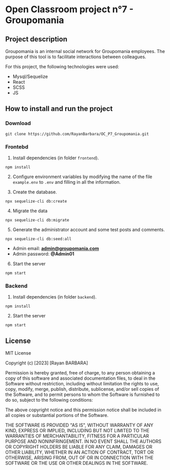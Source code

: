 # Open Classroom project n°7 - Groupomania
## Project description
Groupomania is an internal social network for Groupomania employees. The purpose of this tool is to facilitate interactions between colleagues.

For this project, the following technologies were used:

- Mysql/Sequelize
- React
- SCSS
- JS
 
## How to install and run the project
### Download
```terminal
git clone https://github.com/RayanBarbara/OC_P7_Groupomania.git
```
### Frontebd

1. Install dependencies (in folder `frontend`).
```terminal
npm install
```

2. Configure environment variables by modifying the name of the file `example.env`
to `.env` and filling in all the information.

3. Create the database.
```terminal
npx sequelize-cli db:create
```
4. Migrate the data
```terminal
npx sequelize-cli db:migrate
```
5. Generate the administrator account and some test posts and comments.
```terminal
npx sequelize-cli db:seed:all
```
- Admin email: **admin@groupomania.com**
- Admin password: **@Admin01**

6. Start the server
```terminal
npm start
```
### Backend
1. Install dependencies (in folder `backend`).
```terminal
npm install
```
2. Start the server
```terminal
npm start
```

## License

MIT License

Copyright (c) [2023] [Rayan BARBARA]

Permission is hereby granted, free of charge, to any person obtaining a copy
of this software and associated documentation files, to deal
in the Software without restriction, including without limitation the rights
to use, copy, modify, merge, publish, distribute, sublicense, and/or sell
copies of the Software, and to permit persons to whom the Software is
furnished to do so, subject to the following conditions:

The above copyright notice and this permission notice shall be included in all
copies or substantial portions of the Software.

THE SOFTWARE IS PROVIDED "AS IS", WITHOUT WARRANTY OF ANY KIND, EXPRESS OR
IMPLIED, INCLUDING BUT NOT LIMITED TO THE WARRANTIES OF MERCHANTABILITY,
FITNESS FOR A PARTICULAR PURPOSE AND NONINFRINGEMENT. IN NO EVENT SHALL THE
AUTHORS OR COPYRIGHT HOLDERS BE LIABLE FOR ANY CLAIM, DAMAGES OR OTHER
LIABILITY, WHETHER IN AN ACTION OF CONTRACT, TORT OR OTHERWISE, ARISING FROM,
OUT OF OR IN CONNECTION WITH THE SOFTWARE OR THE USE OR OTHER DEALINGS IN THE
SOFTWARE.
